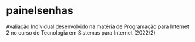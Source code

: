 # painelsenhas
Avaliação Individual desenvolvido na matéria de Programação para Internet 2 no curso de Tecnologia em Sistemas para Internet (2022/2)
